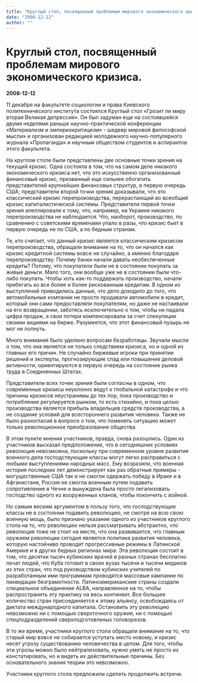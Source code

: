```yaml
---
title: "Круглый стол, посвященный проблемам мирового экономического кризиса."
date: "2008-12-12"
author: ""
---
```


# Круглый стол, посвященный проблемам мирового экономического кризиса.

**2008-12-12** 

11 декабря на факультете социологии и права Киевского политехнического института состоялся Круглый стол «Грозит ли миру вторая Великая депрессия». Он был задуман еще на состоявшейся двумя неделями раньше научно-практической конференции «Материализм и эмпириокритицизм» - шедевр мировой философской мысли» и организован редакцией молодежного научно-популярного журнала «Пропаганда» и научным обществом студентов и аспирантов этого факультета.

На круглом столе были представлены две основные точки зрения на текущий кризис. Одна состояла в том, что на самом деле никакого экономического кризиса нет, что это искусственно организованный финансовый кризис, призванный еще сильнее обогатить представителей крупнейших финансовых структур, в первую очередь США; представители второй точки зрения доказывали, что это классический кризис перепроизводства, перерастающий во всеобщий кризис капиталистической системы. Представители первой точки зрения апеллировали к тому, что, например, на Украине никакого перепроизводства не наблюдается. Что, наоборот, производство, по сравнению с советскими временами упало в разы, что кризис бьет в первую очередь не по США, а по бедным странам.

Те, кто считает, что данный кризис является классическим кризисом перепроизводства, обращали внимание на то, что он начался как кризис кредитной системы вовсе не случайно, а именно благодаря перепроизводству. Почему банки начали давать необеспеченные кредиты? Потому, что покупатели были не в состоянии покупать за живые деньги. Мало того, они вообще уже не в состоянии были что-либо покупать. Чтобы хоть как-то поддержать производство, начали прибегать ко все более и более рискованным кредитам. В одном из выступлений приводились данные, что дело доходило до того, что автомобильные компании не просто продавали автомобили в кредит, который они сами предоставляли покупателям, но даже не настаивали на его возвращении, заботясь исключительно о том, чтобы не падала цифра продаж, а свои потери компенсировали за счет спекуляции своими акциями на бирже. Разумеется, что этот финансовый пузырь не мог не лопнуть.

Много внимания было уделено вопросам безработицы. Звучали мысли о том, что она является не только следствием кризиса, но и одной из главных его причин. Не случайно биржевые игроки при принятии решений и эксперты, прогнозирующие спад или повышение деловой активности, ориентируются в первую очередь на состояние рынка труда в Соединенных Штатах.

Представители всех точек зрения были согласны в одном, что современные кризисы неуклонно ведут к глобальной катастрофе и что причины кризисов неустранимы до тех пор, пока производство и потребление регулируется рынком, то есть стихийно, и пока целью производства является прибыль владельцев средств производства, а не создание условий для всестороннего развития человека. Также не было разногласий	 в вопросе о том, что поменять ситуацию может только революционное преобразование общества.

В этом пункте мнения участников, правда, снова разошлись. Один из участников высказал предположение, что в сегодняшних условиях революция невозможна, поскольку при современном уровне развития военного дела господствующие классы могут легко расправиться с любыми выступлениями народных масс. Ему возразили, что военная история последних лет демонстрирует как раз обратные примеры - могущественные США так и не смогли одержать победу в Ираке и в Афганистане, Россия не смогла военным путем подавить сопротивление в Чечне и вынуждена была просто легализовать господство одного из вооруженных кланов, чтобы покончить с войной.

Но самым веским аргументом в пользу того, что господствующие классы не в состоянии подавить революцию, не смотря на всю свою военную мощь, было признано указание одного из участников круглого стола на то, что революцию нельзя рассматривать абстрактно, что революция тоже не стоит на месте, что она развивается, что главным оружием революции сегодня является политика развития человека, которую настойчиво проводят прогрессивные режимы в Латинской Америке и в других бедных регионах мира. Эта революция состоит в том, что десятки тысяч кубинских врачей в разных странах бесплатно лечат людей, что Куба готовит в своих вузах тысячи и тысячи медиков из этих стран, что под руководством кубинских учителей по разработанным ими программам проводятся массовые кампании по ликвидации безграмотности. Латиноамериканские страны создали специальное объединение АLBA, направленное на то, чтобы распространить эту практику на весь континент. Все большее количество стран присоединяется к этому альянсу, освобождаясь от диктата международного капитала. Остановить эту революцию невозможно ни с помощью сверхточного оружия, ни с помощью спецподразделений сверхподготовленых головорезов.

В то же время, участники круглого стола обращали внимание на то, что старый мир вовсе не собирается уступать место новому, и кризис несет угрозу существованию человечества в целом. Для того, чтобы эти угрозы можно было нейтрализовать, нужно уметь не просто их констатировать,  но и видеть их действительные причины. Без основательного знания теории это невозможно.

Участники круглого стола предложили сделать продолжить встречи.